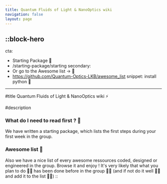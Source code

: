 ```yaml
---
title: Quantum Fluids of Light & NanoOptics wiki
navigation: false
layout: page
--- 
```



::block-hero
---
cta:
  - Starting Package 🤩
  - /starting-package/starting
secondary:
  - Or go to the Awesome list → 🧩
  - https://github.com/Quantum-Optics-LKB/awesome_list
snippet: install python 🐍
---

#title
Quantum Fluids of Light & NanoOptics wiki ⚡

#description
### What do I need to read first ? 🤩
We have written a starting package, which lists the first steps during your first week in the group.

### Awesome list 🧩
Also we have a nice list of every awesome ressources coded, designed or engineered in the group. Browse it and enjoy ! It's very likely that what you plan to do 🙇‍♂️ has been done before in the group 🧚‍♂️ (and if not do it well 👩‍🔧 and add it to the list 👩‍💻)
::
